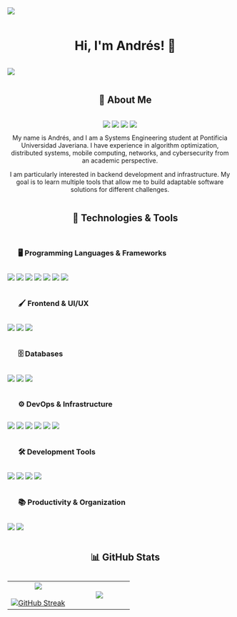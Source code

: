 <img src="https://user-images.githubusercontent.com/73097560/115834477-dbab4500-a447-11eb-908a-139a6edaec5c.gif">
<div id="user-content-toc">
  <ul align="center">
    <summary><h1 style="display: inline-block">Hi, I'm Andrés! 👋</h1></summary>
  </ul>
</div>
<img src="https://user-images.githubusercontent.com/73097560/115834477-dbab4500-a447-11eb-908a-139a6edaec5c.gif">


<div id="user-content-toc">
  <ul align="center">
    <summary><h2 style="display: inline-block">📖 About Me</h2></summary>
  </ul>
</div>
<p align="center">
  <a href="mailto:andresfelipe.marroquinmartin@gmail.com" target="blank"><img align="center" src="https://skillicons.dev/icons?i=gmail" /></a>
  <a href="https://www.instagram.com/felipe._1205/" target="blank"><img align="center" src="https://skillicons.dev/icons?i=instagram" /></a>
  <a href="https://www.linkedin.com/in/andres-marroquin-87a551219" target="blank"><img align="center" src="https://skillicons.dev/icons?i=linkedin" /></a>
  <a href="https://x.com/felipe_12O5" target="blank"><img align="center" src="https://skillicons.dev/icons?i=twitter" /></a>
</p>
<p align="center">
  My name is Andrés, and I am a Systems Engineering student at Pontificia Universidad Javeriana. I have experience in algorithm optimization, distributed systems, mobile computing, networks, and cybersecurity from an academic perspective.
</p>
<p align="center">
  I am particularly interested in backend development and infrastructure. My goal is to learn multiple tools that allow me to build adaptable software solutions for different challenges.
</p>


<div id="user-content-toc">
  <ul align="center">
    <summary><h2 style="display: inline-block">🚀 Technologies & Tools</h2></summary>
  </ul>
</div>
<div id="user-content-toc">
  <ul>
    <summary><h3 style="display: inline-block">🖥️ Programming Languages & Frameworks</h3></summary>
  </ul>
</div>
<p>
  <a>
    <img src="https://skillicons.dev/icons?i=java" />
    <img src="https://skillicons.dev/icons?i=c" />
    <img src="https://skillicons.dev/icons?i=cpp" />
    <img src="https://skillicons.dev/icons?i=kotlin" />
    <img src="https://skillicons.dev/icons?i=py" />
    <img src="https://skillicons.dev/icons?i=r" />
    <img src="https://skillicons.dev/icons?i=spring" />
  </a>
</p>
<div id="user-content-toc">
  <ul>
    <summary><h3 style="display: inline-block">🖌️ Frontend & UI/UX</h3></summary>
  </ul>
</div>
<p>
  <a>
    <img src="https://skillicons.dev/icons?i=html" />
    <img src="https://skillicons.dev/icons?i=css" />
    <img src="https://skillicons.dev/icons?i=figma" />
  </a>
</p>
<div id="user-content-toc">
  <ul>
    <summary><h3 style="display: inline-block">🗄️ Databases</h3></summary>
  </ul>
</div>
<p>
  <a>
    <img src="https://skillicons.dev/icons?i=mongodb" />
    <img src="https://skillicons.dev/icons?i=mysql" />
    <img src="https://skillicons.dev/icons?i=firebase" />
  </a>
</p>
<div id="user-content-toc">
  <ul>
    <summary><h3 style="display: inline-block">⚙️ DevOps & Infrastructure</h3></summary>
  </ul>
</div>
<p>
  <a>
    <img src="https://skillicons.dev/icons?i=git" />
    <img src="https://skillicons.dev/icons?i=docker" />
    <img src="https://skillicons.dev/icons?i=githubactions" />
    <img src="https://skillicons.dev/icons?i=gradle" />
    <img src="https://skillicons.dev/icons?i=maven" />
    <img src="https://skillicons.dev/icons?i=nginx" />
  </a>
</p>
<div id="user-content-toc">
  <ul>
    <summary><h3 style="display: inline-block">🛠️ Development Tools</h3></summary>
  </ul>
</div>
<p>
  <a>
    <img src="https://skillicons.dev/icons?i=androidstudio" />
    <img src="https://skillicons.dev/icons?i=vscode" />
    <img src="https://skillicons.dev/icons?i=replit" />
    <img src="https://skillicons.dev/icons?i=ubuntu" />
  </a>
</p>
<div id="user-content-toc">
  <ul>
    <summary><h3 style="display: inline-block">📚 Productivity & Organization</h3></summary>
  </ul>
</div>
<p>
  <a>
    <img src="https://skillicons.dev/icons?i=notion" />
    <img src="https://skillicons.dev/icons?i=obsidian" />
  </a>
</p>
<div id="user-content-toc">
  <ul align="center">
    <summary><h2 style="display: inline-block">📊 GitHub Stats</h2></summary>
  </ul>
</div>
<table align="center">
<tr border="none">
<td width="50%" align="center">
  <img  align="center"  src="https://github-readme-stats.vercel.app/api?username=Felipe-1205&theme=transparent&show_icons=true&count_private=true" />
  <br></br>
  <a href="https://git.io/streak-stats"><img src="https://github-readme-streak-stats.herokuapp.com?user=Felipe-1205&theme=transparent&date_format=j%20M%5B%20Y%5D&mode=weekly" alt="GitHub Streak" /></a>
</td>
<td width="50%" align="center">
  <img  align="center"  src="https://github-readme-stats.anuraghazra1.vercel.app/api/top-langs/?username=Felipe-1205&theme=transparent&hide_border=false&no-bg=true&no-frame=true&langs_count=10"/>
  </td>
</tr>
</table>
